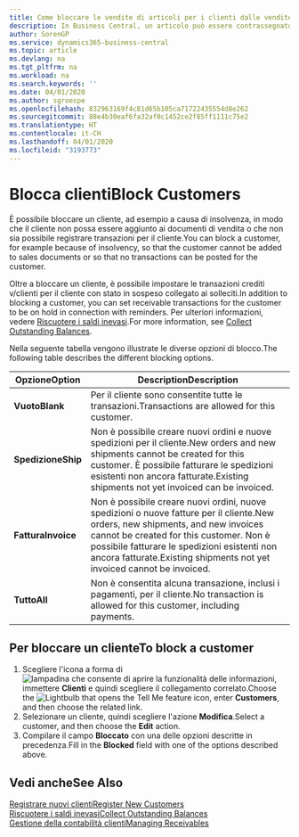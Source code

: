 ```yaml
---
title: Come bloccare le vendite di articoli per i clienti dalle vendite o dagli acquisti
description: In Business Central, un articolo può essere contrassegnato come bloccato per la vendita, per l'acquisto o per tutti gli scopi.
author: SorenGP
ms.service: dynamics365-business-central
ms.topic: article
ms.devlang: na
ms.tgt_pltfrm: na
ms.workload: na
ms.search.keywords: ''
ms.date: 04/01/2020
ms.author: sgroespe
ms.openlocfilehash: 832963169f4c81d65b105ca71722435554d8e262
ms.sourcegitcommit: 88e4b30eaf6fa32af0c1452ce2f85ff1111c75e2
ms.translationtype: HT
ms.contentlocale: it-CH
ms.lasthandoff: 04/01/2020
ms.locfileid: "3193773"
---
```

# <a name="block-customers"></a><span data-ttu-id="7c841-103">Blocca clienti</span><span class="sxs-lookup"><span data-stu-id="7c841-103">Block Customers</span></span>
<span data-ttu-id="7c841-104">È possibile bloccare un cliente, ad esempio a causa di insolvenza, in modo che il cliente non possa essere aggiunto ai documenti di vendita o che non sia possibile registrare transazioni per il cliente.</span><span class="sxs-lookup"><span data-stu-id="7c841-104">You can block a customer, for example because of insolvency, so that the customer cannot be added to sales documents or so that no transactions can be posted for the customer.</span></span>

<span data-ttu-id="7c841-105">Oltre a bloccare un cliente, è possibile impostare le transazioni crediti v/clienti per il cliente con stato in sospeso collegato ai solleciti.</span><span class="sxs-lookup"><span data-stu-id="7c841-105">In addition to blocking a customer, you can set receivable transactions for the customer to be on hold in connection with reminders.</span></span> <span data-ttu-id="7c841-106">Per ulteriori informazioni, vedere [Riscuotere i saldi inevasi](receivables-collect-outstanding-balances.md).</span><span class="sxs-lookup"><span data-stu-id="7c841-106">For more information, see [Collect Outstanding Balances](receivables-collect-outstanding-balances.md).</span></span>   

<span data-ttu-id="7c841-107">Nella seguente tabella vengono illustrate le diverse opzioni di blocco.</span><span class="sxs-lookup"><span data-stu-id="7c841-107">The following table describes the different blocking options.</span></span>  

|<span data-ttu-id="7c841-108">Opzione</span><span class="sxs-lookup"><span data-stu-id="7c841-108">Option</span></span>|<span data-ttu-id="7c841-109">Description</span><span class="sxs-lookup"><span data-stu-id="7c841-109">Description</span></span>|  
|--------------------|------------|  
|<span data-ttu-id="7c841-110">**Vuoto**</span><span class="sxs-lookup"><span data-stu-id="7c841-110">**Blank**</span></span>|<span data-ttu-id="7c841-111">Per il cliente sono consentite tutte le transazioni.</span><span class="sxs-lookup"><span data-stu-id="7c841-111">Transactions are allowed for this customer.</span></span>|
|<span data-ttu-id="7c841-112">**Spedizione**</span><span class="sxs-lookup"><span data-stu-id="7c841-112">**Ship**</span></span>|<span data-ttu-id="7c841-113">Non è possibile creare nuovi ordini e nuove spedizioni per il cliente.</span><span class="sxs-lookup"><span data-stu-id="7c841-113">New orders and new shipments cannot be created for this customer.</span></span> <span data-ttu-id="7c841-114">È possibile fatturare le spedizioni esistenti non ancora fatturate.</span><span class="sxs-lookup"><span data-stu-id="7c841-114">Existing shipments not yet invoiced can be invoiced.</span></span>|  
|<span data-ttu-id="7c841-115">**Fattura**</span><span class="sxs-lookup"><span data-stu-id="7c841-115">**Invoice**</span></span>|<span data-ttu-id="7c841-116">Non è possibile creare nuovi ordini, nuove spedizioni o nuove fatture per il cliente.</span><span class="sxs-lookup"><span data-stu-id="7c841-116">New orders, new shipments, and new invoices cannot be created for this customer.</span></span> <span data-ttu-id="7c841-117">Non è possibile fatturare le spedizioni esistenti non ancora fatturate.</span><span class="sxs-lookup"><span data-stu-id="7c841-117">Existing shipments not yet invoiced cannot be invoiced.</span></span>|  
|<span data-ttu-id="7c841-118">**Tutto**</span><span class="sxs-lookup"><span data-stu-id="7c841-118">**All**</span></span>|<span data-ttu-id="7c841-119">Non è consentita alcuna transazione, inclusi i pagamenti, per il cliente.</span><span class="sxs-lookup"><span data-stu-id="7c841-119">No transaction is allowed for this customer, including payments.</span></span>|  

## <a name="to-block-a-customer"></a><span data-ttu-id="7c841-120">Per bloccare un cliente</span><span class="sxs-lookup"><span data-stu-id="7c841-120">To block a customer</span></span>  
1. <span data-ttu-id="7c841-121">Scegliere l'icona a forma di ![lampadina che consente di aprire la funzionalità delle informazioni](media/ui-search/search_small.png "Informazioni sull'operazione che si desidera eseguire"), immettere **Clienti** e quindi scegliere il collegamento correlato.</span><span class="sxs-lookup"><span data-stu-id="7c841-121">Choose the ![Lightbulb that opens the Tell Me feature](media/ui-search/search_small.png "Tell me what you want to do") icon, enter **Customers**, and then choose the related link.</span></span>
2. <span data-ttu-id="7c841-122">Selezionare un cliente, quindi scegliere l'azione **Modifica**.</span><span class="sxs-lookup"><span data-stu-id="7c841-122">Select a customer, and then choose the **Edit** action.</span></span>
3. <span data-ttu-id="7c841-123">Compilare il campo **Bloccato** con una delle opzioni descritte in precedenza.</span><span class="sxs-lookup"><span data-stu-id="7c841-123">Fill in the **Blocked** field with one of the options described above.</span></span>

## <a name="see-also"></a><span data-ttu-id="7c841-124">Vedi anche</span><span class="sxs-lookup"><span data-stu-id="7c841-124">See Also</span></span>  
[<span data-ttu-id="7c841-125">Registrare nuovi clienti</span><span class="sxs-lookup"><span data-stu-id="7c841-125">Register New Customers</span></span>](sales-how-register-new-customers.md)  
[<span data-ttu-id="7c841-126">Riscuotere i saldi inevasi</span><span class="sxs-lookup"><span data-stu-id="7c841-126">Collect Outstanding Balances</span></span>](receivables-collect-outstanding-balances.md)  
[<span data-ttu-id="7c841-127">Gestione della contabilità clienti</span><span class="sxs-lookup"><span data-stu-id="7c841-127">Managing Receivables</span></span>](receivables-manage-receivables.md)  
